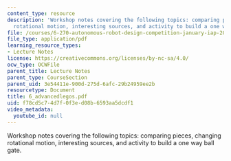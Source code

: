 ```yaml
---
content_type: resource
description: 'Workshop notes covering the following topics: comparing pieces, changing
  rotational motion, interesting sources, and activity to build a one way ball gate.'
file: /courses/6-270-autonomous-robot-design-competition-january-iap-2005/f78cd5c74d7f0f3ed08b6593aa5dcdf1_6_advancedlegos.pdf
file_type: application/pdf
learning_resource_types:
- Lecture Notes
license: https://creativecommons.org/licenses/by-nc-sa/4.0/
ocw_type: OCWFile
parent_title: Lecture Notes
parent_type: CourseSection
parent_uid: 3e54411e-900d-275d-6afc-29b24959ee2b
resourcetype: Document
title: 6_advancedlegos.pdf
uid: f78cd5c7-4d7f-0f3e-d08b-6593aa5dcdf1
video_metadata:
  youtube_id: null
---
```

Workshop notes covering the following topics: comparing pieces, changing rotational motion, interesting sources, and activity to build a one way ball gate.